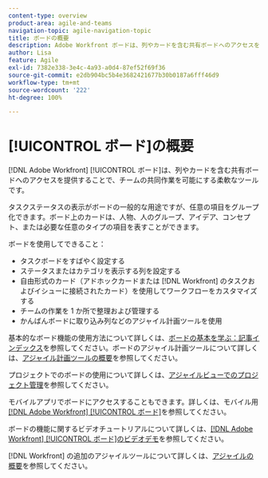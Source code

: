 ```yaml
---
content-type: overview
product-area: agile-and-teams
navigation-topic: agile-navigation-topic
title: ボードの概要
description: Adobe Workfront ボードは、列やカードを含む共有ボードへのアクセスを提供することで、チームの共同作業を可能にする柔軟なツールです。
author: Lisa
feature: Agile
exl-id: 7382e338-3e4c-4a93-a0d4-87ef52f69f36
source-git-commit: e2db904bc5b4e3682421677b30b0187a6fff46d9
workflow-type: tm+mt
source-wordcount: '222'
ht-degree: 100%

---
```


# [!UICONTROL ボード]の概要

[!DNL Adobe Workfront] [!UICONTROL ボード]は、列やカードを含む共有ボードへのアクセスを提供することで、チームの共同作業を可能にする柔軟なツールです。

タスクステータスの表示がボードの一般的な用途ですが、任意の項目をグループ化できます。ボード上のカードは、人物、人のグループ、アイデア、コンセプト、または必要な任意のタイプの項目を表すことができます。

ボードを使用してできること：

* タスクボードをすばやく設定する
* ステータスまたはカテゴリを表示する列を設定する
* 自由形式のカード（アドホックカードまたは [!DNL Workfront] のタスクおよびイシューに接続されたカード）を使用してワークフローをカスタマイズする
* チームの作業を 1 か所で整理および管理する
* かんばんボードに取り込み列などのアジャイル計画ツールを使用

基本的なボード機能の使用方法について詳しくは、[ボードの基本を学ぶ：記事インデックス](../agile/get-started-with-boards/get-started-with-boards.md)を参照してください。ボードのアジャイル計画ツールについて詳しくは、[アジャイル計画ツールの概要](/help/quicksilver/agile/use-boards-agile-planning-tools/agile-planning-tools-overview.md)を参照してください。

プロジェクトでのボードの使用について詳しくは、[アジャイルビューでのプロジェクト管理](/help/quicksilver/manage-work/projects/manage-projects/manage-projects-in-agile-view.md)を参照してください。

モバイルアプリでボードにアクセスすることもできます。詳しくは、モバイル用 [[!DNL Adobe Workfront] [!UICONTROL  ボード]](/help/quicksilver/workfront-basics/mobile-apps/using-the-workfront-mobile-app/mobile-boards.md)を参照してください。

ボードの機能に関するビデオチュートリアルについて詳しくは、[[!DNL Adobe Workfront] [!UICONTROL ボード]のビデオデモ](/help/quicksilver/agile/get-started-with-boards/boards-video-demonstrations.md)を参照してください。

[!DNL Workfront] の追加のアジャイルツールについて詳しくは、[アジャイルの概要](../agile/agile-overview.md)を参照してください。
